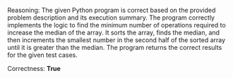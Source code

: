 Reasoning: 
The given Python program is correct based on the provided problem description and its execution summary. The program correctly implements the logic to find the minimum number of operations required to increase the median of the array. It sorts the array, finds the median, and then increments the smallest number in the second half of the sorted array until it is greater than the median. The program returns the correct results for the given test cases.

Correctness: **True**
